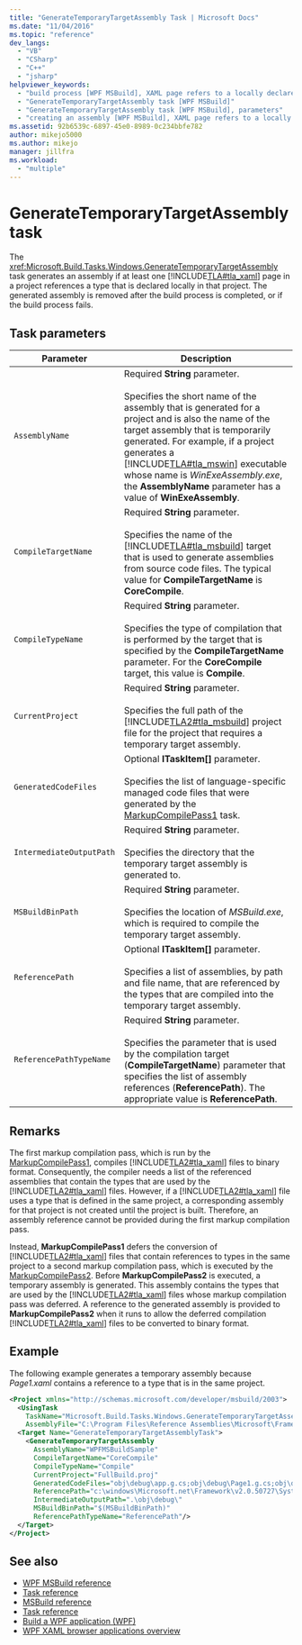 ```yaml
---
title: "GenerateTemporaryTargetAssembly Task | Microsoft Docs"
ms.date: "11/04/2016"
ms.topic: "reference"
dev_langs:
  - "VB"
  - "CSharp"
  - "C++"
  - "jsharp"
helpviewer_keywords:
  - "build process [WPF MSBuild], XAML page refers to a locally declared type"
  - "GenerateTemporaryTargetAssembly task [WPF MSBuild]"
  - "GenerateTemporaryTargetAssembly task [WPF MSBuild], parameters"
  - "creating an assembly [WPF MSBuild], XAML page refers to a locally declared type"
ms.assetid: 92b6539c-6897-45e0-8989-0c234bbfe782
author: mikejo5000
ms.author: mikejo
manager: jillfra
ms.workload:
  - "multiple"
---
```

# GenerateTemporaryTargetAssembly task
The <xref:Microsoft.Build.Tasks.Windows.GenerateTemporaryTargetAssembly> task generates an assembly if at least one [!INCLUDE[TLA#tla_xaml](../msbuild/includes/tlasharptla_xaml_md.md)] page in a project references a type that is declared locally in that project. The generated assembly is removed after the build process is completed, or if the build process fails.

## Task parameters

| Parameter | Description |
|--------------------------| - |
| `AssemblyName` | Required **String** parameter.<br /><br /> Specifies the short name of the assembly that is generated for a project and is also the name of the target assembly that is temporarily generated. For example, if a project generates a [!INCLUDE[TLA#tla_mswin](../code-quality/includes/tlasharptla_mswin_md.md)] executable whose name is *WinExeAssembly.exe*, the **AssemblyName** parameter has a value of **WinExeAssembly**. |
| `CompileTargetName` | Required **String** parameter.<br /><br /> Specifies the name of the [!INCLUDE[TLA#tla_msbuild](../msbuild/includes/tlasharptla_msbuild_md.md)] target that is used to generate assemblies from source code files. The typical value for **CompileTargetName** is **CoreCompile**. |
| `CompileTypeName` | Required **String** parameter.<br /><br /> Specifies the type of compilation that is performed by the target that is specified by the **CompileTargetName** parameter. For the **CoreCompile** target, this value is **Compile**. |
| `CurrentProject` | Required **String** parameter.<br /><br /> Specifies the full path of the [!INCLUDE[TLA2#tla_msbuild](../msbuild/includes/tla2sharptla_msbuild_md.md)] project file for the project that requires a temporary target assembly. |
| `GeneratedCodeFiles` | Optional **ITaskItem[]** parameter.<br /><br /> Specifies the list of language-specific managed code files that were generated by the [MarkupCompilePass1](../msbuild/markupcompilepass1-task.md) task. |
| `IntermediateOutputPath` | Required **String** parameter.<br /><br /> Specifies the directory that the temporary target assembly is generated to. |
| `MSBuildBinPath` | Required **String** parameter.<br /><br /> Specifies the location of *MSBuild.exe*, which is required to compile the temporary target assembly. |
| `ReferencePath` | Optional **ITaskItem[]** parameter.<br /><br /> Specifies a list of assemblies, by path and file name, that are referenced by the types that are compiled into the temporary target assembly. |
| `ReferencePathTypeName` | Required **String** parameter.<br /><br /> Specifies the parameter that is used by the compilation target (**CompileTargetName**) parameter that specifies the list of assembly references (**ReferencePath**). The appropriate value is **ReferencePath**. |

## Remarks
The first markup compilation pass, which is run by the [MarkupCompilePass1](../msbuild/markupcompilepass1-task.md), compiles [!INCLUDE[TLA2#tla_xaml](../msbuild/includes/tla2sharptla_xaml_md.md)] files to binary format. Consequently, the compiler needs a list of the referenced assemblies that contain the types that are used by the [!INCLUDE[TLA2#tla_xaml](../msbuild/includes/tla2sharptla_xaml_md.md)] files. However, if a [!INCLUDE[TLA2#tla_xaml](../msbuild/includes/tla2sharptla_xaml_md.md)] file uses a type that is defined in the same project, a corresponding assembly for that project is not created until the project is built. Therefore, an assembly reference cannot be provided during the first markup compilation pass.

Instead, **MarkupCompilePass1** defers the conversion of [!INCLUDE[TLA2#tla_xaml](../msbuild/includes/tla2sharptla_xaml_md.md)] files that contain references to types in the same project to a second markup compilation pass, which is executed by the [MarkupCompilePass2](../msbuild/markupcompilepass2-task.md). Before **MarkupCompilePass2** is executed, a temporary assembly is generated. This assembly contains the types that are used by the [!INCLUDE[TLA2#tla_xaml](../msbuild/includes/tla2sharptla_xaml_md.md)] files whose markup compilation pass was deferred. A reference to the generated assembly is provided to **MarkupCompilePass2** when it runs to allow the deferred compilation [!INCLUDE[TLA2#tla_xaml](../msbuild/includes/tla2sharptla_xaml_md.md)] files to be converted to binary format.

## Example
The following example generates a temporary assembly because *Page1.xaml* contains a reference to a type that is in the same project.

```xml
<Project xmlns="http://schemas.microsoft.com/developer/msbuild/2003">
  <UsingTask
    TaskName="Microsoft.Build.Tasks.Windows.GenerateTemporaryTargetAssembly"
    AssemblyFile="C:\Program Files\Reference Assemblies\Microsoft\Framework\v3.0\PresentationBuildTasks.dll" />
  <Target Name="GenerateTemporaryTargetAssemblyTask">
    <GenerateTemporaryTargetAssembly
      AssemblyName="WPFMSBuildSample"
      CompileTargetName="CoreCompile"
      CompileTypeName="Compile"
      CurrentProject="FullBuild.proj"
      GeneratedCodeFiles="obj\debug\app.g.cs;obj\debug\Page1.g.cs;obj\debug\Page2.g.cs"
      ReferencePath="c:\windows\Microsoft.net\Framework\v2.0.50727\System.dll;C:\Program Files\Reference Assemblies\Microsoft\WinFx\v3.0\PresentationCore.dll;C:\Program Files\Reference Assemblies\Microsoft\WinFx\v3.0\PresentationFramework.dll;C:\Program Files\Reference Assemblies\Microsoft\WinFx\v3.0\WindowsBase.dll"
      IntermediateOutputPath=".\obj\debug\"
      MSBuildBinPath="$(MSBuildBinPath)"
      ReferencePathTypeName="ReferencePath"/>
  </Target>
</Project>
```

## See also
- [WPF MSBuild reference](../msbuild/wpf-msbuild-reference.md)
- [Task reference](../msbuild/wpf-msbuild-task-reference.md)
- [MSBuild reference](../msbuild/msbuild-reference.md)
- [Task reference](../msbuild/msbuild-task-reference.md)
- [Build a WPF application (WPF)](/dotnet/framework/wpf/app-development/building-a-wpf-application-wpf)
- [WPF XAML browser applications overview](/dotnet/framework/wpf/app-development/wpf-xaml-browser-applications-overview)
